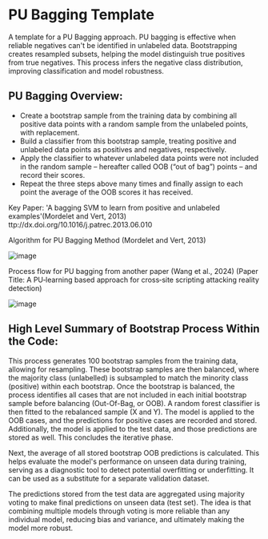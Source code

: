 # PU Bagging Template
A template for a PU Bagging approach. PU bagging is effective when reliable negatives can't be identified in unlabeled data. Bootstrapping creates resampled subsets, helping the model distinguish true positives from true negatives. This process infers the negative class distribution, improving classification and model robustness.

## PU Bagging Overview:

- Create a bootstrap sample from the training data by combining all positive data points with a random sample from the unlabeled points, with replacement.
- Build a classifier from this bootstrap sample, treating positive and unlabeled data points as positives and negatives, respectively.
- Apply the classifier to whatever unlabeled data points were not included in the random sample – hereafter called OOB (“out of bag”)     points – and record their scores.
- Repeat the three steps above many times and finally assign to each point the average of the OOB scores it has received.

Key Paper: 'A bagging SVM to learn from positive and unlabeled examples'(Mordelet and Vert, 2013) ttp://dx.doi.org/10.1016/j.patrec.2013.06.010

Algorithm for PU Bagging Method (Mordelet and Vert, 2013)

![image](https://github.com/user-attachments/assets/92502aa1-e35d-470b-a7fe-226d4bd6308a)

Process flow for PU bagging from another paper (Wang et al., 2024) (Paper Title: A PU‐learning based approach for cross‐site scripting attacking reality detection)

![image](https://github.com/user-attachments/assets/c64dfc26-cfff-49af-9feb-b2a7c16d2fad)


## High Level Summary of Bootstrap Process Within the Code:

This process generates 100 bootstrap samples from the training data, allowing for resampling. These bootstrap samples are then balanced, where the majority class (unlabelled) is subsampled to match the minority class (positive) within each bootstrap. Once the bootstrap is balanced, the process identifies all cases that are not included in each initial bootstrap sample before balancing (Out-Of-Bag, or OOB). A random forest classifier is then fitted to the rebalanced sample (X and Y). The model is applied to the OOB cases, and the predictions for positive cases are recorded and stored. Additionally, the model is applied to the test data, and those predictions are stored as well. This concludes the iterative phase.

Next, the average of all stored bootstrap OOB predictions is calculated. This helps evaluate the model's performance on unseen data during training, serving as a diagnostic tool to detect potential overfitting or underfitting. It can be used as a substitute for a separate validation dataset.

The predictions stored from the test data are aggregated using majority voting to make final predictions on unseen data (test set). The idea is that combining multiple models through voting is more reliable than any individual model, reducing bias and variance, and ultimately making the model more robust.


